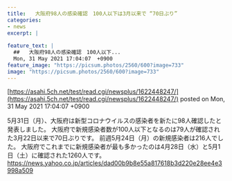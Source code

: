 ```yaml
---
title:   大阪府98人の感染確認　100人以下は3月以来で “70日ぶり”  
categories:
- news
excerpt: |
  
feature_text: |
  ##   大阪府98人の感染確認　100人以下...
  Mon, 31 May 2021 17:04:07  +0900
feature_image: "https://picsum.photos/2560/600?image=733"
image: "https://picsum.photos/2560/600?image=733"
---
```


[https://asahi.5ch.net/test/read.cgi/newsplus/1622448247/](https://asahi.5ch.net/test/read.cgi/newsplus/1622448247/)
posted on Mon, 31 May 2021 17:04:07  +0900

<!--more-->

5月31日（月）、大阪府は新型コロナウイルスの感染者を新たに98人確認したと発表しました。 大阪府で新規感染者数が100人以下となるのは79人が確認された3月22日以来で70日ぶりです。 前週5月24日（月）の新規感染者は216人でした。 大阪府でこれまでに新規感染者が最も多かったのは4月28日（水）と5月1日（土）に確認された1260人です。 https://news.yahoo.co.jp/articles/dad00b9b8e55a817618b3d220e28ee4e3998a509
